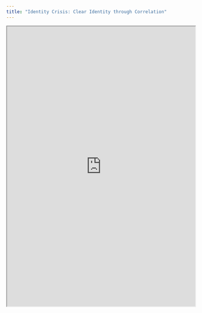 ```yaml
---
title: "Identity Crisis: Clear Identity through Correlation"
---
```




<iframe height="750" width="100%" src="https://ewelton.github.io/ktest/wiki.html#Identity%20Crisis:%20Clear%20Identity%20through%20Correlation"></iframe>

